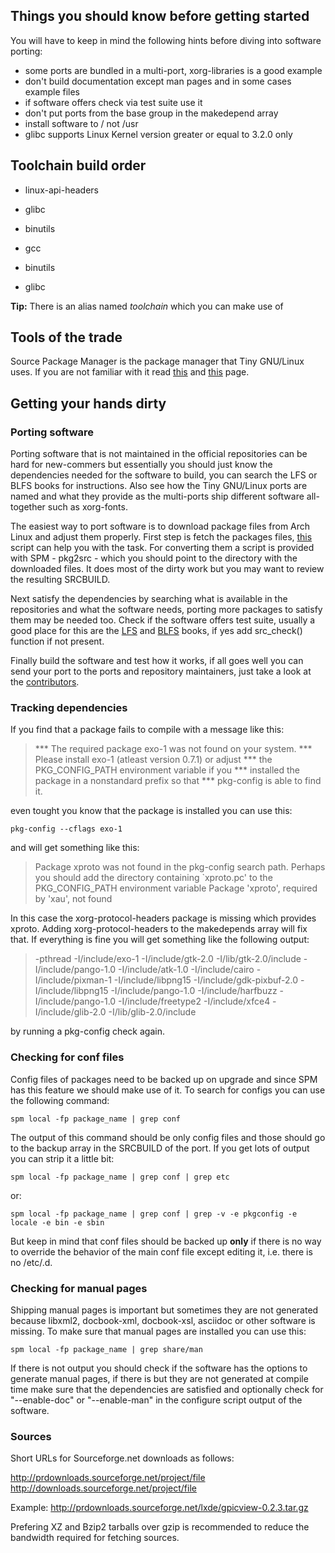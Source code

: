 ## Things you should know before getting started

You will have to keep in mind the following hints before diving into software
porting:

- some ports are bundled in a multi-port, xorg-libraries is a good example
- don't build documentation except man pages and in some cases example files
- if software offers check via test suite use it
- don't put ports from the base group in the makedepend array
- install software to / not /usr
- glibc supports Linux Kernel version greater or equal to 3.2.0 only

## Toolchain build order

- linux-api-headers

- glibc

- binutils

- gcc

- binutils

- glibc

**Tip:** There is an alias named *toolchain* which you can make use of

## Tools of the trade

Source Package Manager is the package manager that Tiny GNU/Linux uses. If you
are not familiar with it read [this](spm.html) and [this](srcbuild.html) page.

## Getting your hands dirty

### Porting software

Porting software that is not maintained in the official repositories can be
hard for new-commers but essentially you should just know the dependencies
needed for the software to build, you can search the LFS or BLFS books for
instructions. Also see how the Tiny GNU/Linux ports are named and what they
provide as the multi-ports ship different software all-together such as
xorg-fonts.

The easiest way to port software is to download package files from Arch Linux
and adjust them properly. First step is fetch the packages files,
[this](https://bitbucket.org/smil3y/misc/raw/master/python/pkget.py) script
can help you with the task. For converting them a script is provided with
SPM - pkg2src - which you should point to the directory with the downloaded
files. It does most of the dirty work but you may want to review the resulting
SRCBUILD.

Next satisfy the dependencies by searching what is available in the
repositories and what the software needs, porting more packages to satisfy them
may be needed too. Check if the software offers test suite, usually a good
place for this are the [LFS](http://www.linuxfromscratch.org/lfs/view/development/)
and [BLFS](http://www.linuxfromscratch.org/blfs/view/svn/) books, if yes add
src_check() function if not present.

Finally build the software and test how it works, if all goes well you can send
your port to the ports and repository maintainers, just take a look at the
[contributors](contributors.html).

### Tracking dependencies

If you find that a package fails to compile with a message like this:

> *** The required package exo-1 was not found on your system.
> *** Please install exo-1 (atleast version 0.7.1) or adjust
> *** the PKG_CONFIG_PATH environment variable if you
> *** installed the package in a nonstandard prefix so that
> *** pkg-config is able to find it.

even tought you know that the package is installed you can use this:

    pkg-config --cflags exo-1

and will get something like this:

> Package xproto was not found in the pkg-config search path.
> Perhaps you should add the directory containing `xproto.pc'
> to the PKG_CONFIG_PATH environment variable
> Package 'xproto', required by 'xau', not found

In this case the xorg-protocol-headers package is missing which provides
xproto. Adding xorg-protocol-headers to the makedepends array will fix that.
If everything is fine you will get something like the following output:

> -pthread -I/include/exo-1 -I/include/gtk-2.0 -I/lib/gtk-2.0/include
> -I/include/pango-1.0 -I/include/atk-1.0 -I/include/cairo
> -I/include/pixman-1 -I/include/libpng15 -I/include/gdk-pixbuf-2.0
> -I/include/libpng15 -I/include/pango-1.0 -I/include/harfbuzz
> -I/include/pango-1.0 -I/include/freetype2 -I/include/xfce4
> -I/include/glib-2.0 -I/lib/glib-2.0/include

by running a pkg-config check again.

### Checking for conf files

Config files of packages need to be backed up on upgrade and since SPM has this
feature we should make use of it. To search for configs you can use the
following command:

    spm local -fp package_name | grep conf

The output of this command should be only config files and those should go to
the backup array in the SRCBUILD of the port. If you get lots of output you
can strip it a little bit:

    spm local -fp package_name | grep conf | grep etc

or:

    spm local -fp package_name | grep conf | grep -v -e pkgconfig -e locale -e bin -e sbin

But keep in mind that conf files should be backed up **only** if there is no
way to override the behavior of the main conf file except editing it, i.e.
there is no /etc/<package>.d.

### Checking for manual pages

Shipping manual pages is important but sometimes they are not generated because
libxml2, docbook-xml, docbook-xsl, asciidoc or other software is missing. To
make sure that manual pages are installed you can use this:

    spm local -fp package_name | grep share/man

If there is not output you should check if the software has the options to
generate manual pages, if there is but they are not generated at compile time
make sure that the dependencies are satisfied and optionally check for
"--enable-doc" or "--enable-man" in the configure script output of the software.

### Sources

Short URLs for Sourceforge.net downloads as follows:

http://prdownloads.sourceforge.net/project/file
http://downloads.sourceforge.net/project/file

Example: http://prdownloads.sourceforge.net/lxde/gpicview-0.2.3.tar.gz

Prefering XZ and Bzip2 tarballs over gzip is recommended to reduce the
bandwidth required for fetching sources.
